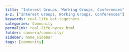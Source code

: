 ```yaml
---
title: "Interest Groups, Working Groups, Conferences"
a-z: ["Interest Groups, Working Groups, Conferences"]
keywords: real-life get-togethers
categories: Community
permalink: real-life-hyrax.html
folder: samvera/community/
sidebar: home_sidebar
tags: [community]
---
```

